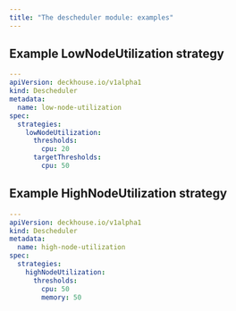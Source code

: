 ```yaml
---
title: "The descheduler module: examples"
---
```


## Example LowNodeUtilization strategy

```yaml
---
apiVersion: deckhouse.io/v1alpha1
kind: Descheduler
metadata:
  name: low-node-utilization
spec:
  strategies:
    lowNodeUtilization:
      thresholds:
        cpu: 20
      targetThresholds:
        cpu: 50
```

## Example HighNodeUtilization strategy

```yaml
---
apiVersion: deckhouse.io/v1alpha1
kind: Descheduler
metadata:
  name: high-node-utilization
spec:
  strategies:
    highNodeUtilization:
      thresholds:
        cpu: 50
        memory: 50
```
